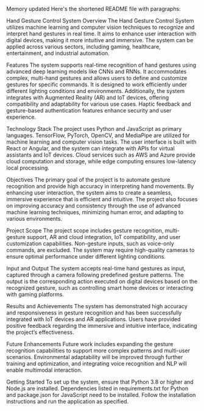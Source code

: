 
Memory updated
Here's the shortened README file with paragraphs:

Hand Gesture Control System
Overview
The Hand Gesture Control System utilizes machine learning and computer vision techniques to recognize and interpret hand gestures in real time. It aims to enhance user interaction with digital devices, making it more intuitive and immersive. The system can be applied across various sectors, including gaming, healthcare, entertainment, and industrial automation.

Features
The system supports real-time recognition of hand gestures using advanced deep learning models like CNNs and RNNs. It accommodates complex, multi-hand gestures and allows users to define and customize gestures for specific commands. It is designed to work efficiently under different lighting conditions and environments. Additionally, the system integrates with Augmented Reality (AR) and IoT devices, offering compatibility and adaptability for various use cases. Haptic feedback and gesture-based authentication features enhance security and user experience.

Technology Stack
The project uses Python and JavaScript as primary languages. TensorFlow, PyTorch, OpenCV, and MediaPipe are utilized for machine learning and computer vision tasks. The user interface is built with React or Angular, and the system can integrate with APIs for virtual assistants and IoT devices. Cloud services such as AWS and Azure provide cloud computation and storage, while edge computing ensures low-latency local processing.

Objectives
The primary goal of the project is to automate gesture recognition and provide high accuracy in interpreting hand movements. By enhancing user interaction, the system aims to create a seamless, immersive experience that is efficient and intuitive. The project also focuses on improving accuracy and consistency through the use of advanced machine learning techniques, minimizing human error, and adapting to various environments.

Project Scope
The project scope includes gesture recognition, multi-gesture support, AR and cloud integration, IoT compatibility, and user customization capabilities. Non-gesture inputs, such as voice-only commands, are excluded. The system may require high-quality cameras to ensure optimal performance under different lighting conditions.

Input and Output
The system accepts real-time hand gestures as input, captured through a camera following predefined gesture patterns. The output is the corresponding action executed on digital devices based on the recognized gesture, such as controlling smart home devices or interacting with gaming platforms.


Results and Achievements
The system has demonstrated high accuracy and responsiveness in gesture recognition and has been successfully integrated with IoT devices and AR applications. Users have provided positive feedback regarding the immersive and intuitive interface, indicating the project’s effectiveness.

Future Enhancements
Future work includes expanding the gesture recognition capabilities to support more complex patterns and multi-user scenarios. Environmental adaptability will be improved through further training and optimization, and integrating voice recognition and NLP will enable multimodal interaction.

Getting Started
To set up the system, ensure that Python 3.8 or higher and Node.js are installed. Dependencies listed in requirements.txt for Python and package.json for JavaScript need to be installed. Follow the installation instructions and run the application as specified.







